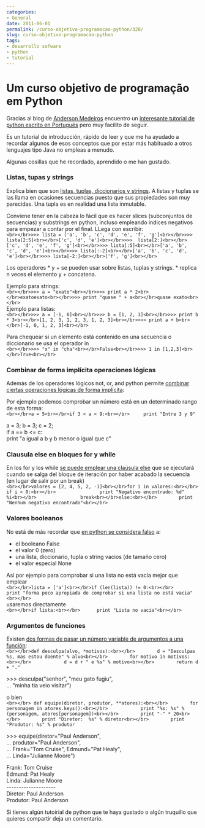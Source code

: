 ```yaml
---
categories:
- General
date: 2011-06-01
permalink: /curso-objetivo-programacao-python/328/
slug: curso-objetivo-programacao-python
tags:
- desarrollo sofware
- python
- tutorial
---
```


# Um curso objetivo de programação em Python

Gracias al blog de [Anderson Medeiros](http://andersonmedeiros.wordpress.com/2010/06/13/curso-online-de-python/trackback/) encuentro un [interesante tutorial de python escrito en Portugués](http://www.async.com.br/projects/python/pnp/node20.html) pero muy facilito de seguir.

Es un tutorial de introducción, rápido de leer y que me ha ayudado a recordar algunos de esos conceptos que por estar más habituado a otros lenguajes tipo Java no empleas a menudo.

Algunas cosillas que he recordado, aprendido o me han gustado.

### Listas, tupas y strings

Explica bien que son [listas, tuplas, diccionarios y strings](http://www.async.com.br/projects/python/pnp/node13.html). A listas y tuplas se las llama en ocasiones secuencias puesto que sus propiedades son muy parecidas. Una tupla es en realidad una lista inmutable.

Conviene tener en la cabeza lo fácil que es hacer slices (subconjuntos de secuencias) y substrings en python, incluso empleando índices negativos para empezar a contar por el final. LLega con escribir:  
`<br></br>>>> lista = ['a', 'b', 'c', 'd', 'e', 'f', 'g']<br></br>>>> lista[2:5]<br></br>['c', 'd', 'e']<br></br>>>>  lista[2:]<br></br>['c', 'd', 'e', 'f', 'g']<br></br>>>> lista[:5]<br></br>['a', 'b', 'c', 'd', 'e']<br></br>>>> lista[:-2]<br></br>['a', 'b', 'c', 'd', 'e']<br></br>>>> lista[-2:]<br></br>['f', 'g']<br></br>`

Los operadores \* y + se pueden usar sobre listas, tuplas y strings. \* replica n veces el elemento y + concatena.

Ejemplo para strings:  
`<br></br>>>> a = "exato"<br></br>>>> print a * 2<br></br>exatoexato<br></br>>>> print "quase " + a<br></br>quase exato<br></br>`  
Ejemplo para listas:  
`<br></br>>>> a = [-1, 0]<br></br>>>> b = [1, 2, 3]<br></br>>>> print b * 3<br></br>[1, 2, 3, 1, 2, 3, 1, 2, 3]<br></br>>>> print a + b<br></br>[-1, 0, 1, 2, 3]<br></br>`

Para chequear si un elemento está contenido en una secuencia o diccionario se usa el operador in  
`<br></br>>>> "x" in "cha"<br></br>False<br></br>>>> 1 in [1,2,3]<br></br>True<br></br>`

### Combinar de forma implícita operaciones lógicas

Además de los operadores lógicos not, or, and python permite [combinar ciertas operaciones lógicas de forma implícita](http://www.async.com.br/projects/python/pnp/op-logical.html#SECTION000345100000000000000):

Por ejemplo podemos comprobar un número está en un determinado rango de esta forma:  
`<br></br>a = 5<br></br>if 3 < a < 9:<br></br>     print "Entre 3 y 9"`

a = 3; b = 3; c = 2;  
if a == b &lt;= c:  
 print "a igual a b y b menor o igual que c"

### Clausula else en bloques for y while

En los for y los while [se puede emplear una claúsula else](http://www.async.com.br/projects/python/pnp/node28.html#SECTION000352200000000000000) que se ejecutará cuando se salga del bloque de iteración por haber acabado la secuencia (en lugar de salir por un break)  
`<br></br>valores = [2, 4, 5, 2, -1]<br></br>for i in valores:<br></br>        if i < 0:<br></br>                print "Negativo encontrado: %d" %i<br></br>                break<br></br>else:<br></br>        print "Nenhum negativo encontrado"<br></br>`

### Valores booleanos

No está de más recordar que [en python se considera falso](http://www.async.com.br/projects/python/pnp/node29.html#SECTION000353100000000000000) a:

- el booleano False
- el valor 0 (zero)
- una lista, diccionario, tupla o string vacios (de tamaño cero)
- el valor especial None

Así por ejemplo para comprobar si una lista no está vacía mejor que emplear  
`<br></br>lista = ['a']<br></br>if (len(lista)) != 0:<br></br>      print "forma poco apropiada de comprobar si una lista no está vacia"<br></br>`  
usaremos directamente  
`<br></br>if lista:<br></br>      print "Lista no vacia"<br></br>`

### Argumentos de funciones

Existen [dos formas de pasar un número variable de argumentos a una función](http://www.async.com.br/projects/python/pnp/node33.html#SECTION000362300000000000000):  
`<br></br>def desculpa(alvo, *motivos):<br></br>        d = "Desculpas %s, mas estou doente" % alvo<br></br>        for motivo in motivos:<br></br>            d = d + " e %s" % motivo<br></br>        return d + "."`

 &gt;&gt;&gt; desculpa("senhor", "meu gato fugiu",  
 ... "minha tia veio visitar")  
  
o bien  
`<br></br> def equipe(diretor, produtor, **atores):<br></br>        for personagem in atores.keys():<br></br>            print "%s: %s" % (personagem, atores[personagem])<br></br>        print "-" * 20<br></br>        print "Diretor:  %s" % diretor<br></br>        print "Produtor: %s" % produtor`

 &gt;&gt;&gt; equipe(diretor="Paul Anderson",  
 ... produtor="Paul Anderson",  
 ... Frank="Tom Cruise", Edmund="Pat Healy",  
 ... Linda="Julianne Moore")

 Frank: Tom Cruise  
 Edmund: Pat Healy  
 Linda: Julianne Moore  
\--------------------  
 Diretor: Paul Anderson  
 Produtor: Paul Anderson

Si tienes algún tutoirial de python que te haya gustado o algún truquillo que quieres compartir deja un comentario.